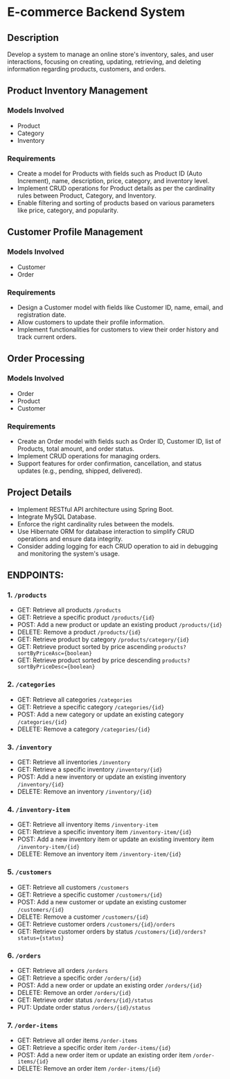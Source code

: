 # E-commerce Backend System

## Description
Develop a system to manage an online store's inventory, sales, and user interactions, focusing on creating, updating, retrieving, and deleting information regarding products, customers, and orders.

## Product Inventory Management
### Models Involved
- Product
- Category
- Inventory

### Requirements
- Create a model for Products with fields such as Product ID (Auto Increment), name, description, price, category, and inventory level.
- Implement CRUD operations for Product details as per the cardinality rules between Product, Category, and Inventory.
- Enable filtering and sorting of products based on various parameters like price, category, and popularity.

## Customer Profile Management
### Models Involved
- Customer
- Order

### Requirements
- Design a Customer model with fields like Customer ID, name, email, and registration date.
- Allow customers to update their profile information.
- Implement functionalities for customers to view their order history and track current orders.

## Order Processing
### Models Involved
- Order
- Product
- Customer

### Requirements
- Create an Order model with fields such as Order ID, Customer ID, list of Products, total amount, and order status.
- Implement CRUD operations for managing orders.
- Support features for order confirmation, cancellation, and status updates (e.g., pending, shipped, delivered).

## Project Details
- Implement RESTful API architecture using Spring Boot.
- Integrate MySQL Database.
- Enforce the right cardinality rules between the models.
- Use Hibernate ORM for database interaction to simplify CRUD operations and ensure data integrity.
- Consider adding logging for each CRUD operation to aid in debugging and monitoring the system's usage.

## ENDPOINTS:

### 1. `/products`
- GET: Retrieve all products `/products`
- GET: Retrieve a specific product `/products/{id}`
- POST: Add a new product or update an existing product `/products/{id}`
- DELETE: Remove a product `/products/{id}`
- GET: Retrieve product by category `/products/category/{id}`
- GET: Retrieve product sorted by price ascending `products?sortByPriceAsc={boolean}`
- GET: Retrieve product sorted by price descending `products?sortByPriceDesc={boolean}`

### 2. `/categories`
- GET: Retrieve all categories `/categories`
- GET: Retrieve a specific category `/categories/{id}`
- POST: Add a new category or update an existing category `/categories/{id}`
- DELETE: Remove a category `/categories/{id}`

### 3. `/inventory`
- GET: Retrieve all inventories `/inventory`
- GET: Retrieve a specific inventory `/inventory/{id}`
- POST: Add a new inventory or update an existing inventory `/inventory/{id}`
- DELETE: Remove an inventory `/inventory/{id}`

### 4. `/inventory-item`
- GET: Retrieve all inventory items `/inventory-item`
- GET: Retrieve a specific inventory item `/inventory-item/{id}`
- POST: Add a new inventory item or update an existing inventory item `/inventory-item/{id}`
- DELETE: Remove an inventory item `/inventory-item/{id}`

### 5. `/customers`
- GET: Retrieve all customers `/customers`
- GET: Retrieve a specific customer `/customers/{id}`
- POST: Add a new customer or update an existing customer `/customers/{id}`
- DELETE: Remove a customer `/customers/{id}`
- GET: Retrieve customer orders `/customers/{id}/orders`
- GET: Retrieve customer orders by status `/customers/{id}/orders?status={status}`

### 6. `/orders`
- GET: Retrieve all orders `/orders`
- GET: Retrieve a specific order `/orders/{id}`
- POST: Add a new order or update an existing order `/orders/{id}`
- DELETE: Remove an order `/orders/{id}`
- GET: Retrieve order status `/orders/{id}/status`
- PUT: Update order status `/orders/{id}/status`

### 7. `/order-items`
- GET: Retrieve all order items `/order-items`
- GET: Retrieve a specific order item `/order-items/{id}`
- POST: Add a new order item or update an existing order item `/order-items/{id}`
- DELETE: Remove an order item `/order-items/{id}`

